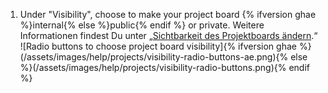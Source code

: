 1. Under "Visibility", choose to make your project board {% ifversion ghae %}internal{% else %}public{% endif %} or private. Weitere Informationen findest Du unter „[Sichtbarkeit des Projektboards ändern](/github/managing-your-work-on-github/changing-project-board-visibility).“ ![Radio buttons to choose project board visibility]{% ifversion ghae %}(/assets/images/help/projects/visibility-radio-buttons-ae.png){% else %}(/assets/images/help/projects/visibility-radio-buttons.png){% endif %}
